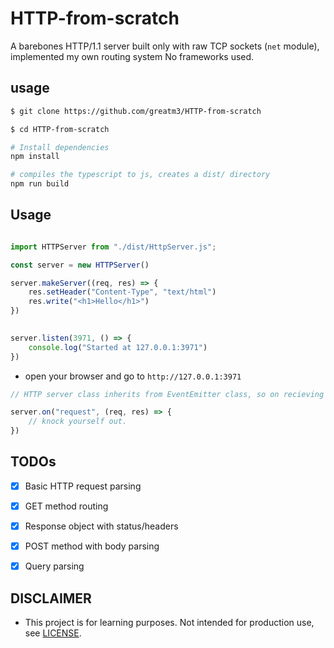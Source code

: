 # HTTP-from-scratch

A barebones HTTP/1.1 server built only with raw TCP sockets (`net` module), implemented my own routing system
No frameworks used.

## usage

```sh
$ git clone https://github.com/greatm3/HTTP-from-scratch

$ cd HTTP-from-scratch

# Install dependencies
npm install

# compiles the typescript to js, creates a dist/ directory
npm run build

```

## Usage
```js

import HTTPServer from "./dist/HttpServer.js";

const server = new HTTPServer() 

server.makeServer((req, res) => {
    res.setHeader("Content-Type", "text/html")
    res.write("<h1>Hello</h1>")
})
 

server.listen(3971, () => {
    console.log("Started at 127.0.0.1:3971")
})

```

- open your browser and go to `http://127.0.0.1:3971`

```js
// HTTP server class inherits from EventEmitter class, so on recieving data, the instance emits a request message

server.on("request", (req, res) => {
    // knock yourself out.
})
```

## TODOs
- [x] Basic HTTP request parsing
- [x] GET method routing
- [x] Response object with status/headers
- [x] POST method with body parsing
- [x] Query parsing


## DISCLAIMER
- This project is for learning purposes. Not intended for production use, see [LICENSE](LICENSE).